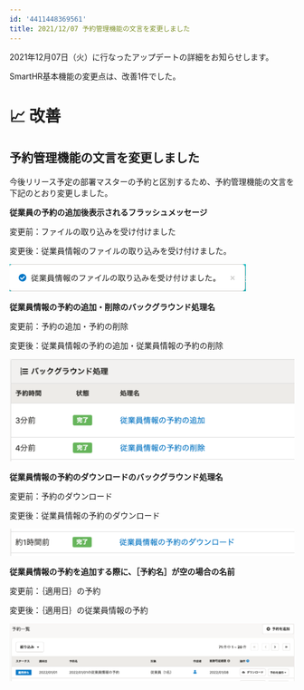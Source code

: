 ```yaml
---
id: '4411448369561'
title: 2021/12/07 予約管理機能の文言を変更しました
---
```

2021年12月07日（火）に行なったアップデートの詳細をお知らせします。

SmartHR基本機能の変更点は、改善1件でした。

# 📈 改善

## 予約管理機能の文言を変更しました

今後リリース予定の部署マスターの予約と区別するため、予約管理機能の文言を下記のとおり変更しました。

**従業員の予約の追加後表示されるフラッシュメッセージ**

変更前：ファイルの取り込みを受け付けました

変更後：従業員情報のファイルの取り込みを受け付けました。

![](./144369162-22cec303-6901-4c68-b9a5-49eb3444ccdc.png)

**従業員情報の予約の追加・削除のバックグラウンド処理名**

変更前：予約の追加・予約の削除

変更後：従業員情報の予約の追加・従業員情報の予約の削除

![](./144369015-3bb8d6f1-9504-4f2e-a20c-412ec67c1c6f.png)

**従業員情報の予約のダウンロードのバックグラウンド処理名**

変更前：予約のダウンロード

変更後：従業員情報の予約のダウンロード

![](./144369015-3bb8d6f1-9504-4f2e-a20c-412ec67c1c6f-2.png)

**従業員情報の予約を追加する際に、［予約名］が空の場合の名前**

変更前：｛適用日｝の予約

変更後：｛適用日｝の従業員情報の予約

![](./144369067-7235b112-06ad-488b-b53b-2f0455a61e80.png)
